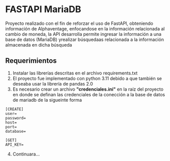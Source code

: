 # __FASTAPI MariaDB__

Proyecto realizado con el fin de reforzar el uso de FastAPI, obteniendo información de Alphaventage, enfocandose en la información relacionada al cambio de moneda, la API desarrolla permite ingresar la información a una base de datos (MariaDB) yrealizar búsquedaas relacionada a la información almacenada en dicha búsqueda

## __Requerimientos__
1. Instalar las librerías descritas en el archivo requirements.txt
2. El proyecto fue implementado con python 3.11 debido a que también se deseaba usar la librería de pandas 2.0
3. Es necesario crear un archivo __"credenciales.ini"__ en la raíz del proyecto en donde se definan las credenciales de la conección a la base de datos de mariadb de la sigueinte forma
```{.ini}
[CREATE]
user=
password=
host=
port=
database=

[GET]
API_KEY=
```
4. Continuara...